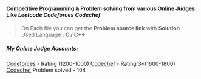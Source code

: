 <h4>Competitive Programming & Problem solving from various Online Judges Like <i>Leetcode Codeforces Codechef</i></h4>

>On Each file you can get the **Problem source link** with **Solution** <br/>
>Used Language : **C / C++**

<h5>My Online Judge Accounts: </h5>
   <a href="https://codeforces.com/profile/akash01">Codeforces</a> - Rating (1200-1000) 
   <a href="https://www.codechef.com/users/khalid_hossain">Codechef</a> - Rating 3*(1600-1800)
   <a href="https://leetcode.com/user2442X">Codechef</a> Problem solved - 104
